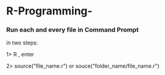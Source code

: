# R-Programming-

<h3>Run each and every file in Command Prompt</h3>
<p>in two steps:</p>
<p>1> R , enter </p>
<p>2> source("file_name.r")  or souce("folder_name/file_name.r")</p>
